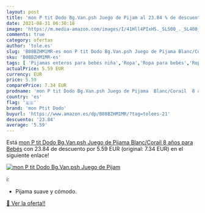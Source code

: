 ```yaml
---
layout: post
title: 'mon P tit Dodo Bg.Van.psh Juego de Pijam al 23.84 % de descuento'
date: 2021-08-31 06:30:18
image: 'https://m.media-amazon.com/images/I/41Hll4PIxHS._SL500_._SL400_.jpg'
comments: true
category: ofertas
author: 'tole.es'
slug: 'B08BZHM1MR-es mon P tit Dodo Bg.Van.psh Juego de Pijama Blanc/Corail 8...'
sku: 'B08BZHM1MR-es'
tags: [ 'Pijamas enteros para bebés niña','Ropa','Ropa para bebés','Ropa para bebés niña','Ropa para dormir y batas para bebés niña','bebés','mon ptit dodo', ]
actualPrice: 5.59 EUR
currency: EUR
price: 5.59
comparePrice: 7.34 EUR
prodname: 'mon P tit Dodo Bg.Van.psh Juego de Pijama  Blanc/Corail  8 años para Bebés'
country: 'es'
flag: '🇪🇸'
brand: 'mon Ptit Dodo'
buyurl: 'https://www.amazon.es/dp/B08BZHM1MR/?tag=tolees-21'
descuento: '23.84'
average: '5.59'
---
```


Está [mon P tit Dodo Bg.Van.psh Juego de Pijama  Blanc/Corail  8 años para Bebés](https://www.amazon.es/dp/B08BZHM1MR/?tag=tolees-21) con 23.84 de descuento por 5.59 EUR (original: 7.34 EUR) en el siguiente enlace!

[![mon P tit Dodo Bg.Van.psh Juego de Pijam](https://m.media-amazon.com/images/I/41Hll4PIxHS._SL500_._SL400_.jpg)](https://www.amazon.es/dp/B08BZHM1MR/?tag=tolees-21)

ℹ️:

- Pijama suave y cómodo.

[🛒 Ver la oferta!!](https://www.amazon.es/dp/B08BZHM1MR/?tag=tolees-21)

